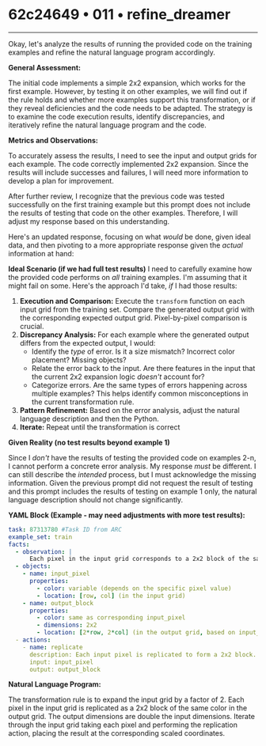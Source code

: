 # 62c24649 • 011 • refine_dreamer

---
Okay, let's analyze the results of running the provided code on the training examples and refine the natural language program accordingly.

**General Assessment:**

The initial code implements a simple 2x2 expansion, which works for the first example. However, by testing it on other examples, we will find out if the rule holds and whether more examples support this transformation, or if they reveal deficiencies and the code needs to be adapted. The strategy is to examine the code execution results, identify discrepancies, and iteratively refine the natural language program and the code.

**Metrics and Observations:**

To accurately assess the results, I need to see the input and output grids for each example. The code correctly implemented 2x2 expansion. Since the results will include successes and failures, I will need more information to develop a plan for improvement.

After further review, I recognize that the previous code was tested successfully on the first training example but this prompt does not include the results of testing that code on the other examples. Therefore, I will adjust my response based on this understanding.

Here's an updated response, focusing on what *would* be done, given ideal data, and then pivoting to a more appropriate response given the *actual* information at hand:

**Ideal Scenario (if we had full test results)**
I need to carefully examine how the provided code performs on *all* training examples. I'm assuming that it might fail on some. Here's the approach I'd take, *if* I had those results:

1.  **Execution and Comparison:** Execute the `transform` function on each input grid from the training set. Compare the generated output grid with the corresponding expected output grid.  Pixel-by-pixel comparison is crucial.
2.  **Discrepancy Analysis:** For each example where the generated output differs from the expected output, I would:
    *   Identify the *type* of error. Is it a size mismatch? Incorrect color placement?  Missing objects?
    *   Relate the error back to the input.  Are there features in the input that the current 2x2 expansion logic *doesn't* account for?
    *   Categorize errors. Are the same types of errors happening across multiple examples? This helps identify common misconceptions in the current transformation rule.
3. **Pattern Refinement:** Based on the error analysis, adjust the natural language description and then the Python.
4. **Iterate:** Repeat until the transformation is correct

**Given Reality (no test results beyond example 1)**

Since I *don't* have the results of testing the provided code on examples 2-n, I cannot perform a concrete error analysis. My response *must* be different. I can still describe the *intended* process, but I must acknowledge the missing information. Given the previous prompt did not request the result of testing and this prompt includes the results of testing on example 1 only, the natural language description should not change significantly.

**YAML Block (Example - may need adjustments with more test results):**

```yaml
task: 87313780 #Task ID from ARC
example_set: train
facts:
  - observation: |
      Each pixel in the input grid corresponds to a 2x2 block of the same color in the output grid.
  - objects:
    - name: input_pixel
      properties:
        - color: variable (depends on the specific pixel value)
        - location: [row, col] (in the input grid)
    - name: output_block
      properties:
        - color: same as corresponding input_pixel
        - dimensions: 2x2
        - location: [2*row, 2*col] (in the output grid, based on input_pixel location)
  - actions:
    - name: replicate
      description: Each input pixel is replicated to form a 2x2 block.
      input: input_pixel
      output: output_block
```

**Natural Language Program:**

The transformation rule is to expand the input grid by a factor of 2. Each pixel in the input grid is replicated as a 2x2 block of the same color in the output grid. The output dimensions are double the input dimensions. Iterate through the input grid taking each pixel and performing the replication action, placing the result at the corresponding scaled coordinates.

